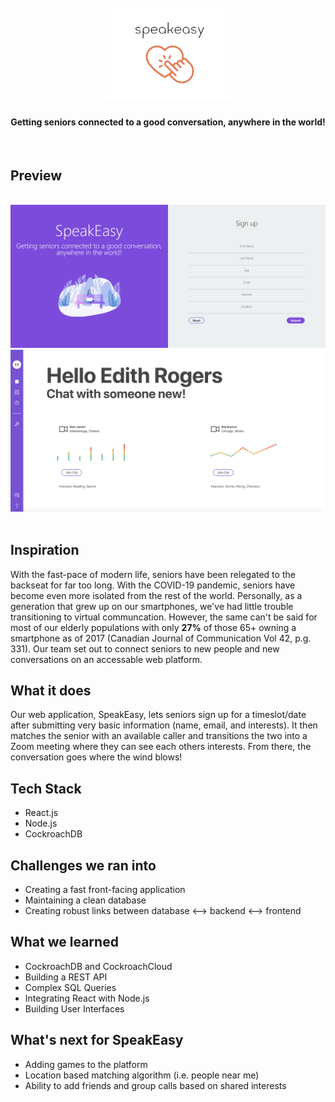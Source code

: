 <h1 align="center">
  <br>
  <a href=""><img src=".github/Logo.png" alt="SpeakEasy" width="200"></a>
  <br>
</h1>

<h4 align="center">Getting seniors connected to a good conversation, anywhere in the world!</h4>
<br>

## Preview
<br>
<img src=".github/dev.png">
<img src=".github/Demo.png">
<br></br>

## Inspiration

With the fast-pace of modern life, seniors have been relegated to the backseat for far too long. With the COVID-19 pandemic, seniors have become even more isolated from the rest of the world. Personally, as a generation that grew up on our smartphones, we've had little trouble transitioning to virtual communcation. However, the same can't be said for most of our elderly populations with only **27%** of those 65+ owning a smartphone as of 2017 (Canadian Journal of Communication Vol 42, p.g. 331). Our team set out to connect seniors to new people and new conversations on an accessable web platform.

## What it does

Our web application, SpeakEasy, lets seniors sign up for a timeslot/date after submitting very basic information (name, email, and interests). It then matches the senior with an available caller and transitions the two into a Zoom meeting where they can see each others interests. From there, the conversation goes where the wind blows!

## Tech Stack 

* React.js
* Node.js
* CockroachDB

## Challenges we ran into
- Creating a fast front-facing application
- Maintaining a clean database
- Creating robust links between database <--> backend <--> frontend

## What we learned
- CockroachDB and CockroachCloud
- Building a REST API
- Complex SQL Queries
- Integrating React with Node.js
- Building User Interfaces

## What's next for SpeakEasy
- Adding games to the platform
- Location based matching algorithm (i.e. people near me)
- Ability to add friends and group calls based on shared interests

